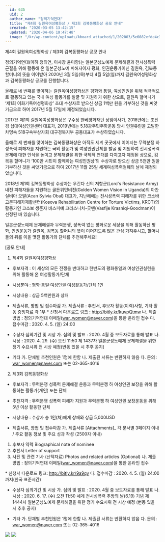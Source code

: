 ```yaml
---
  id: 635
  uid: 2
  author_name: "정의기억연대"
  title: "제4회 길원옥여성평화상 / 제3회 김복동평화상 공모 안내"
  created: "2020-03-05 13:42:15"
  updated: "2020-04-06 10:47:48"
  image: "/kr/wp-content/uploads/kboard_attached/1/202003/5e6082efde4c33142860.jpg"
---
```

제4회 길원옥여성평화상 / 제3회 김복동평화상 공모 안내


정의기억연대(이하 정의연, 이사장 윤미향)는 일본군성노예제 문제해결과 전시성폭력 근절을 위해 활동해 온 일본군성노예 피해자이자 평화, 인권운동가이신 길원옥, 김복동 할머니의 뜻을 이어받아 2020년 3월 5일(목)부터 4월 5일(일)까지 길원옥여성평화상과 김복동평화상 공모를 진행합니다. 

올해로 네 번째를 맞이하는 길원옥여성평화상은 평화와 통일, 여성인권을 위해 적극적으로 활동하고 있는 국내 여성 활동가를 발굴 및 지원하기 위한 상으로, 길원옥 할머니가 ‘제1회 이화기독여성평화상’ 초대 수상자로 받으신 상금 1백만 원을 기부하신 것을 씨앗기금으로 하여 2017년 5월 17일에 제정되었습니다. 

2017년 제1회 길원옥여성평화상은 구수정 한베평화재단 상임이사가, 2018년에는 조진경 십대여성인권센터 대표가, 2019년에는 5.18광주민주화운동 당시 인권유린을 고발한 차명숙 518구속부상자회 대구경북지부 공동대표가 수상하였습니다. 

올해로 세 번째를 맞이하는 김복동평화상은 아직도 세계 곳곳에서 이어지는 무력분쟁 하 성폭력 피해자를 지원하는 국외 활동가 및 여성인권단체를 발굴 및 지원하여 전시성폭력 문제에 대한 인식을 높이고 문제해결을 위한 국제적 연대를 다지고자 제정된 상으로, 김복동 할머니가 ‘100만 시민이 함께하는 여성인권상’의 수상자로 받으신 상금 5천만 원을 기부하신 것을 씨앗기금으로 하여 2017년 11월 25일 세계여성폭력철폐의 날에 제정되었습니다. 

2018년 제1회 김복동평화상 수상자는 우간다 신의 저항군(Lord's Resistance Army)내전 피해자들을 지원하는 골든위민비전(Golden Women Vision in Uganda)의 아찬 실비아 오발(Acan Sylvia Obal) 대표가, 지난해에는 전시성폭력 피해자를 위한 코소바고문피해자재활센터(Kosova Rehabilitation Centre for Torture Victims, KRCT)의 활동가인 코소보 생존자 바스피예 크라스니치-굿맨(Vasfije Krasniqi-Goodman)이 선정된 바 있습니다.

일본군성노예제 문제해결과 무력분쟁, 성폭력 없는 평화로운 세상을 위해 활동하신 평화, 인권운동가 길원옥, 김복동 할머니의 뜻이 이어지도록 많은 관심 가져주시고, 할머니들의 뒤를 이을 멋진 활동가와 단체를 추천해주세요! 


\[공모 안내\]

1. 제4회 길원옥여성평화상 

- 후보자격 : 이 세상의 모든 전쟁을 반대하고 한반도의 평화통일과 여성인권실현을 위해 활동해 온 여성활동가/단체
- 시상분야 : 평화·통일·여성인권 여성활동가/단체 1인 
- 시상내용 : 상금 5백만원과 상패 

- 제출서류, 방법 및 접수마감
가. 제출서류 : 추천서, 후보자 활동(이력)사항, 기타 활동 증빙자료 각 1부
 \* 신청서 다운로드 링크 : http://bitly.kr/kuvpQtmw
나. 제출방법 : 정의기억연대 이메일(war_women@naver.com)을 통한 온라인 접수
다. 접수마감 : 2020. 4. 5. (일) 24:00

- 수상자 심의기간 및 시상
가. 심의 및 발표 : 2020. 4월 중 보도자료를 통해 발표 
나. 시상 : 2020. 4. 29. (수) 오전 11:50 제 1437차 일본군성노예제 문제해결을 위한 정기 수요시위 전 시상 예정(변동 있을 시 추후 공지)

- 기타
가. 단체별 추천인원은 1명에 한함
나. 제출된 서류는 반환하지 않음
다. 문의 : war_women@naver.com 또는 02-365-4016



2. 제3회 김복동평화상

- 후보자격 : 무력분쟁 성폭력 문제해결 운동과 무력분쟁 하 여성인권 보장을 위해 활동하는 활동가(개인) 또는 단체 
- 추천자격 : 무력분쟁 성폭력 피해자 지원과 무력분쟁 하 여성인권 보장운동을 위해 5년 이상 활동한 단체 
- 시상내용 : 수상자 총 1인(처)에게 상패와 상금 5,000USD 

- 제출서류, 방법 및 접수마감
가. 제출서류 \[Attachments\]_ 각 문서별 3페이지 이내 / 주요 활동 정보 및 주요 성과 작성 (2500자 이내) 
 1. 후보자 약력 Biographical note of nominee 
 2. 추천서 Letter of support
 3. 사진 및 관련 기사 (선택자료) Photos and related articles (Optional)
나. 제출방법 : 정의기억연대 이메일(war_women@naver.com)을 통한 온라인 접수

 \* 신청서 다운로드 링크: http://bitly.kr/9a9qy
다. 접수마감 : 2020. 4. 5. (일) 24:00까지(한국 표준시간) 

- 수상자 심의기간 및 시상
가. 심의 및 발표 : 2020. 4월 중 보도자료를 통해 발표 
나. 시상 : 2020. 6. 17. (수) 오전 11:50 세계 전시성폭력 추방의 날(6.19) 기념 제 1444차 일본군성노예제 문제해결을 위한 정기 수요시위 전 시상 예정 (변동 있을 시 추후 공지)

- 기타
가. 단체별 추천인원은 1명에 한함
나. 제출된 서류는 반환하지 않음
다. 문의 : war_women@naver.com 또는 02-365-4016

 ![](/kr/wp-content/uploads/kboard_attached/1/202003/5e6082efde4c33142860.jpg) ![](/kr/wp-content/uploads/kboard_attached/1/202003/5e608321ef7a34787240.jpg)